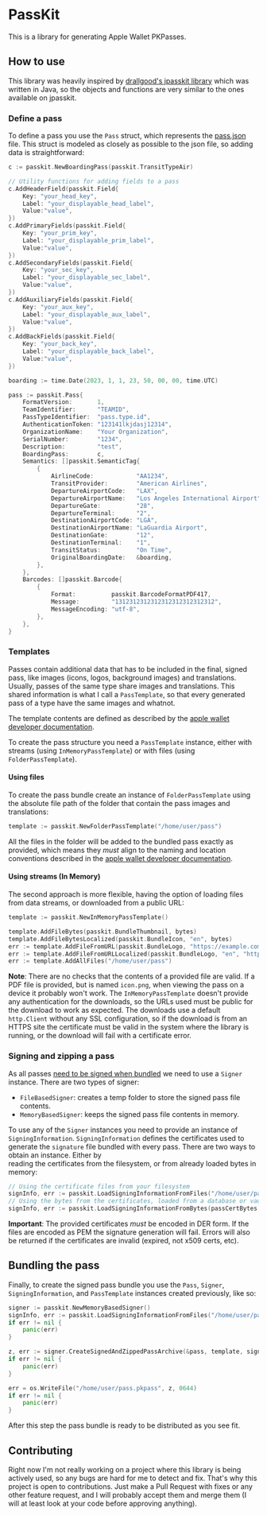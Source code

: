 # PassKit
This is a library for generating Apple Wallet PKPasses.

## How to use

This library was heavily inspired by [drallgood's jpasskit library](https://github.com/drallgood/jpasskit) which was
written in Java, so the objects and functions are very similar to the ones available on jpasskit.

### Define a pass

To define a pass you use the `Pass` struct, which represents
the [pass.json](https://developer.apple.com/documentation/walletpasses/pass) file. This struct is modeled as closely as
possible to the json file, so adding data is straightforward:

```go
c := passkit.NewBoardingPass(passkit.TransitTypeAir)

// Utility functions for adding fields to a pass
c.AddHeaderField(passkit.Field{
    Key: "your_head_key",
    Label: "your_displayable_head_label",
    Value:"value",
})
c.AddPrimaryFields(passkit.Field{
    Key: "your_prim_key",
    Label: "your_displayable_prim_label",
    Value:"value",
})
c.AddSecondaryFields(passkit.Field{
    Key: "your_sec_key",
    Label: "your_displayable_sec_label",
    Value:"value",
})
c.AddAuxiliaryFields(passkit.Field{
    Key: "your_aux_key",
    Label: "your_displayable_aux_label",
    Value:"value",
})
c.AddBackFields(passkit.Field{
    Key: "your_back_key",
    Label: "your_displayable_back_label",
    Value:"value",
})

boarding := time.Date(2023, 1, 1, 23, 50, 00, 00, time.UTC)

pass := passkit.Pass{
    FormatVersion:       1,
    TeamIdentifier:      "TEAMID",
    PassTypeIdentifier:  "pass.type.id",
    AuthenticationToken: "123141lkjdasj12314",
    OrganizationName:    "Your Organization",
    SerialNumber:        "1234",
    Description:         "test",
    BoardingPass:        c,
    Semantics: []passkit.SemanticTag{
        {
            AirlineCode:            "AA1234",
            TransitProvider:        "American Airlines",
            DepartureAirportCode:   "LAX",
            DepartureAirportName:   "Los Angeles International Airport",
            DepartureGate:          "28",
            DepartureTerminal:      "2",
            DestinationAirportCode: "LGA",
            DestinationAirportName: "LaGuardia Airport",
            DestinationGate:        "12",
            DestinationTerminal:    "1",
            TransitStatus:          "On Time",
            OriginalBoardingDate:   &boarding,
        },
    },
    Barcodes: []passkit.Barcode{
        {
            Format:          passkit.BarcodeFormatPDF417,
            Message:         "1312312312312312312312312312",
            MessageEncoding: "utf-8",
        },
    },
}
```

### Templates

Passes contain additional data that has to be included in the final, signed pass, like images (icons, 
logos, background images) and translations. Usually, passes of the same type share images and translations. This shared
information is what I call a `PassTemplate`, so that every generated pass of a type have the same images and whatnot.

The template contents are defined as described by the 
[apple wallet developer documentation](https://developer.apple.com/documentation/walletpasses/creating_the_source_for_a_pass).

To create the pass structure you need a `PassTemplate` instance, either with streams (using `InMemoryPassTemplate`) or with
files (using `FolderPassTemplate`).

#### Using files

To create the pass bundle create an instance of `FolderPassTemplate` using the absolute file path of the folder
that contain the pass images and translations:

```go
template := passkit.NewFolderPassTemplate("/home/user/pass")
```

All the files in the folder will be added to the bundled pass exactly as provided, which means they _must_ align
to the naming and location conventions described in the 
[apple wallet developer documentation](https://developer.apple.com/documentation/walletpasses/creating_the_source_for_a_pass).

#### Using streams (In Memory)

The second approach is more flexible, having the option of loading files from data streams, or downloaded from
a public URL:

```go
template := passkit.NewInMemoryPassTemplate()

template.AddFileBytes(passkit.BundleThumbnail, bytes)
template.AddFileBytesLocalized(passkit.BundleIcon, "en", bytes)
err := template.AddFileFromURL(passkit.BundleLogo, "https://example.com/file.png")
err := template.AddFileFromURLLocalized(passkit.BundleLogo, "en", "https://example.com/file.png")
err := template.AddAllFiles("/home/user/pass")
```

**Note**: There are no checks that the contents of a provided file are valid. If a PDF file is provided, but is
named `icon.png`, when viewing the pass on a device it probably won't work. The `InMemoryPassTemplate` doesn't 
provide any authentication for the downloads, so the URLs used must be public for the download to work as expected. The 
downloads use a default `http.Client` without any SSL configuration, so if the download is from an HTTPS site the 
certificate must be valid in the system where the library is running, or the download will fail with a certificate error.

### Signing and zipping a pass

As all passes [need to be signed when bundled](https://developer.apple.com/documentation/walletpasses/building_a_pass)
we need to use a `Signer` instance. There are two types of signer:

* `FileBasedSigner`: creates a temp folder to store the signed pass file contents.
* `MemoryBasedSigner`: keeps the signed pass file contents in memory.

To use any of the `Signer` instances you need to provide an instance of `SigningInformation`. `SigningInformation` defines the 
certificates used to generate the `signature` file bundled with every pass. There are two ways to obtain an instance. Either by  
reading the certificates from the filesystem, or from already loaded bytes in memory:

```go
// Using the certificate files from your filesystem
signInfo, err := passkit.LoadSigningInformationFromFiles("/home/user/pass_cert.p12", "pass_cert_password", "/home/user/AppleWWDRCA.cer")
// Using the bytes from the certificates, loaded from a database or vault, for example.
signInfo, err := passkit.LoadSigningInformationFromBytes(passCertBytes, "pass_cert_password", wwdrcaBytes)
```

**Important**: The provided certificates _must_ be encoded in DER form. If the files are encoded as PEM the signature generation 
will fail. Errors will also be returned if the certificates are invalid (expired, not x509 certs, etc).

## Bundling the pass

Finally, to create the signed pass bundle you use the `Pass`, `Signer`, `SigningInformation`, and `PassTemplate`
instances created previously, like so:

```go
signer := passkit.NewMemoryBasedSigner()
signInfo, err := passkit.LoadSigningInformationFromFiles("/home/user/pass_cert.p12", "pass_cert_password", "/home/user/AppleWWDRCA.cer")
if err != nil {
    panic(err)
}

z, err := signer.CreateSignedAndZippedPassArchive(&pass, template, signInfo)
if err != nil {
    panic(err)
}

err = os.WriteFile("/home/user/pass.pkpass", z, 0644)
if err != nil {
    panic(err)
}
```

After this step the pass bundle is ready to be distributed as you see fit.

## Contributing

Right now I'm not really working on a project where this library is being actively used, so any bugs are hard for me 
to detect and fix. That's why this project is open to contributions. Just make a Pull Request with fixes
or any other feature request, and I will probably accept them and merge them (I will at least look at your code before
approving anything).
